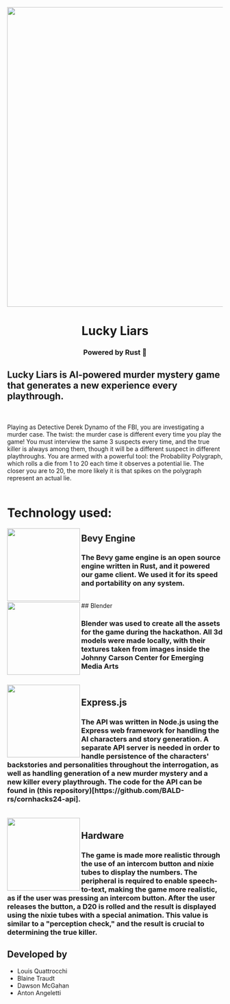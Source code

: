 <div align="center">
  <img src="https://github.com/BALD-rs/lucky-liars/blob/main/logo.png?raw=true" width="700 height="400">
<h1>Lucky Liars</h1>
  <h3>Powered by Rust 🦀</h3>
</div>

## Lucky Liars is AI-powered murder mystery game that generates a new experience every playthrough.
<br>
<br>
Playing as Detective Derek Dynamo of the FBI, you are investigating a murder case. The twist: the murder case is different every time you play the game! You must interview the same 3 suspects every time, and the true killer is always among them, though it will be a different suspect in different playthroughs. You are armed with a powerful tool: the Probability Polygraph, which rolls a die from 1 to 20 each time it observes a potential lie. The closer you are to 20, the more likely it is that spikes on the polygraph represent an actual lie.
<br>
<br>

# Technology used:


<img align="left" width="170" src="https://bevyengine.org/assets/bevy_logo_dark.svg" />


## Bevy Engine 
<h3>The Bevy game engine is an open source engine written in Rust, and it powered our game client. We used it for its speed and portability on any system. </h3>

<br>

<img align="left" width="170" src="https://github.com/BALD-rs/lucky-liars/assets/65707789/804812c0-080a-4025-a649-6848cfd04fb3" />
## Blender
<h3>Blender was used to create all the assets for the game during the hackathon. All 3d models were made locally, with their textures taken from images inside the Johnny Carson Center for Emerging Media Arts</h3>
<br>

<img align="left" width="170" src="https://media.licdn.com/dms/image/D4E12AQEBg943ptCYpg/article-cover_image-shrink_720_1280/0/1686391647921?e=2147483647&v=beta&t=sTfwUvcIfW7Fuby7hMluDfuRJK3HfYMMWc2SyZR7-GA" />

## Express.js

<h3>The API was written in Node.js using the Express web framework for handling the AI characters and story generation. A separate API server is needed in order to handle persistence of the characters' backstories and personalities throughout the interrogation, as well as handling generation of a new murder mystery and a new killer every playthrough. The code for the API can be found in (this repository)[https://github.com/BALD-rs/cornhacks24-api].</h3>
<br>

<img align="left" width="170" src="https://github.com/BALD-rs/cornhacks24-game/assets/65707789/2eceec9c-cbd0-41a2-985d-3da28bad3e61" />

## Hardware

<h3>The game is made more realistic through the use of an intercom button and nixie tubes to display the numbers. The peripheral is required to enable speech-to-text, making the game more realistic, as if the user was pressing an intercom button. After the user releases the button, a D20 is rolled and the result is displayed using the nixie tubes with a special animation. This value is similar to a "perception check," and the result is crucial to determining the true killer.</h3>

## Developed by
- Louis Quattrocchi
- Blaine Traudt
- Dawson McGahan
- Anton Angeletti

